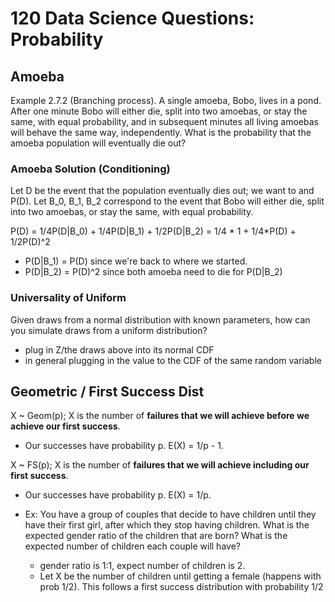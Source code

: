 # 120 Data Science Questions: Probability

## Amoeba 

Example 2.7.2 (Branching process). A single amoeba, Bobo, lives in a pond. After
one minute Bobo will either die, split into two amoebas, or stay the same, with equal
probability, and in subsequent minutes all living amoebas will behave the same way,
independently. What is the probability that the amoeba population will eventually
die out?

### Amoeba Solution (Conditioning)
Let D be the event that the population eventually dies out; we want to and P(D).
Let B_0, B_1, B_2 correspond to the event that Bobo will either die, split into two amoebas, or stay the same, with equal
probability. 

P(D) = 1/4P(D|B_0) + 1/4P(D|B_1) + 1/2P(D|B_2) = 1/4 * 1 + 1/4*P(D) + 1/2P(D)^2

- P(D|B_1) = P(D) since we're back to where we started. 
- P(D|B_2) = P(D)^2 since both amoeba need to die for P(D|B_2)

### Universality of Uniform
Given draws from a normal distribution with known parameters, how can you simulate draws from a uniform distribution?

- plug in Z/the draws above into its normal CDF 
- in general plugging in the value to the CDF of the same random variable

## Geometric / First Success Dist 
X ~ Geom(p); X is the number of **failures that we will achieve before we achieve our first success**. 
- Our successes have probability p. E(X) = 1/p - 1.

X ~ FS(p); X is the number of **failures that we will achieve including our first success**. 
- Our successes have probability p. E(X) = 1/p.

- Ex: You have a group of couples that decide to have children until they have their first girl, after which they stop having children. What is the expected gender ratio of the children that are born? What is the expected number of children each couple will have?
  - gender ratio is 1:1, expect number of children is 2.
  - Let X be the number of children until getting a female (happens with prob 1/2). This follows a first success distribution with probability 1/2

